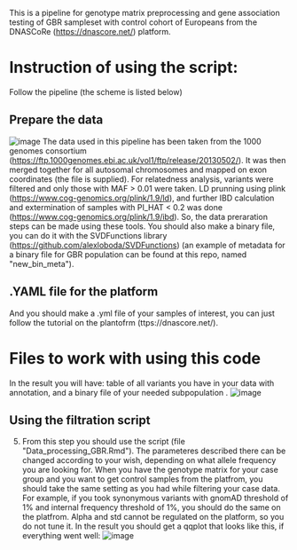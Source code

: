 This is a pipeline for genotype matrix preprocessing and gene association testing of GBR sampleset with control cohort of Europeans from the DNASCoRe (https://dnascore.net/) platform.
# Instruction of using the script:
Follow the pipeline (the scheme is listed below)
## Prepare the data
   ![image](https://github.com/user-attachments/assets/aa11fb56-e0e5-44d7-8b14-ec523fbf892a)
The data used in this pipeline has been taken from the 1000 genomes consortium (https://ftp.1000genomes.ebi.ac.uk/vol1/ftp/release/20130502/). It was then merged together for all autosomal chromosomes and mapped on exon coordinates (the file is supplied). For relatedness analysis, variants were filtered and only those with MAF > 0.01 were taken. LD prunning using plink (https://www.cog-genomics.org/plink/1.9/ld), and further IBD calculation and extermination of samples with PI_HAT < 0.2 was done (https://www.cog-genomics.org/plink/1.9/ibd). So, the data preraration steps can be made using these tools.
You should also make a binary file, you can do it with the SVDFunctions library (https://github.com/alexloboda/SVDFunctions) (an example of metadata for a binary file for GBR population can be found at this repo, named "new_bin_meta").
## .YAML file for the platform
And you should make a .yml file of your samples of interest, you can just follow the tutorial on the plantofrm (ttps://dnascore.net/).
# Files to work with using this code
In the result you will have: table of all variants you have in your data with annotation, and a binary file of your needed subpopulation .
   ![image](https://github.com/user-attachments/assets/8bfb77ce-a549-45fd-b3ad-36e7e0cfc5d0)
## Using the filtration script 
5) From this step you should use the script (file "Data_processing_GBR.Rmd"). The parameteres described there can be changed according to your wish, depending on what allele frequency you are looking for.
When you have the genotype matrix for your case group and you want to get control samples from the platfrom, you should take the same setting as you had while filtering your case data. For example, if you took synonymous variants with gnomAD threshold of 1% and internal frequency threshold of 1%, you should do the same on the platfrom. Alpha and std cannot be regulated on the platform, so you do not tune it.
In the result you should get a qqplot that looks like this, if everything went well:
![image](https://github.com/user-attachments/assets/4669ce7e-073a-4187-b677-89fa165b48ee)


